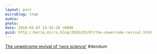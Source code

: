 ```yaml
---
layout: post
microblog: true
audio: 
photo: 
date: 2018-03-07 15:55:20 +0800
guid: http://kerim.micro.blog/2018/03/07/the-unwelcome-revival.html
---
```

[The unwelcome revival of ‘race science’](https://www.theguardian.com/news/2018/mar/02/the-unwelcome-revival-of-race-science) #dendum
